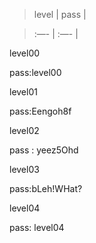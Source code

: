 > level | pass |
> 

> :—- | :—- |
> 

level00

pass:level00

level01

pass:Eengoh8f

level02

pass : yeez5Ohd

level03

pass:bLeh!WHat?

level04

pass: level04
